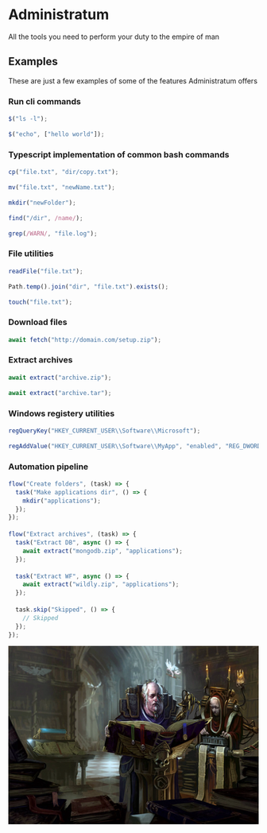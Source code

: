 # Administratum

All the tools you need to perform your duty to the empire of man

## Examples

These are just a few examples of some of the features Administratum offers

### Run cli commands

```js
$("ls -l");
```

```js
$("echo", ["hello world"]);
```

### Typescript implementation of common bash commands

```js
cp("file.txt", "dir/copy.txt");
```

```js
mv("file.txt", "newName.txt");
```

```js
mkdir("newFolder");
```

```js
find("/dir", /name/);
```

```js
grep(/WARN/, "file.log");
```

### File utilities

```js
readFile("file.txt");
```

```js
Path.temp().join("dir", "file.txt").exists();
```

```js
touch("file.txt");
```

### Download files

```js
await fetch("http://domain.com/setup.zip");
```

### Extract archives

```js
await extract("archive.zip");
```

```js
await extract("archive.tar");
```

### Windows registery utilities

```js
regQueryKey("HKEY_CURRENT_USER\\Software\\Microsoft");
```

```js
regAddValue("HKEY_CURRENT_USER\\Software\\MyApp", "enabled", "REG_DWORD", 1);
```

### Automation pipeline

```js
flow("Create folders", (task) => {
  task("Make applications dir", () => {
    mkdir("applications");
  });
});

flow("Extract archives", (task) => {
  task("Extract DB", async () => {
    await extract("mongodb.zip", "applications");
  });

  task("Extract WF", async () => {
    await extract("wildly.zip", "applications");
  });

  task.skip("Skipped", () => {
    // Skipped
  });
});
```

![Adeptus administratum adept](./images/Imperio_adeptus_administratum_adepto.webp)
